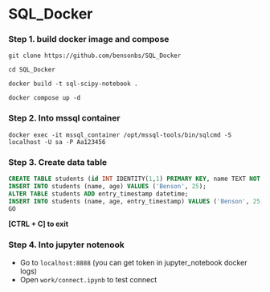 # SQL_Docker

### Step 1. build docker image and compose

```
git clone https://github.com/bensonbs/SQL_Docker
```

```
cd SQL_Docker
```

```
docker build -t sql-scipy-notebook .
```

```shell
docker compose up -d
```

### Step 2. Into mssql container
```shell
docker exec -it mssql_container /opt/mssql-tools/bin/sqlcmd -S localhost -U sa -P Aa123456
```

### Step 3. Create data table
```SQL
CREATE TABLE students (id INT IDENTITY(1,1) PRIMARY KEY, name TEXT NOT NULL, age INT);
INSERT INTO students (name, age) VALUES ('Benson', 25);
ALTER TABLE students ADD entry_timestamp datetime;
INSERT INTO students (name, age, entry_timestamp) VALUES ('Benson', 25, GETDATE());
GO
```

**[CTRL + C] to exit**

### Step 4. Into jupyter notenook

- Go to `localhost:8888` (you can get token in jupyter_notebook docker logs)
- Open `work/connect.ipynb` to test connect




